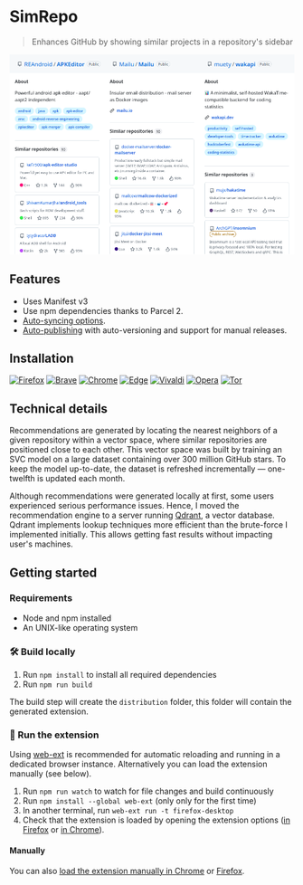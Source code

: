 # SimRepo

[link-rgh]: https://github.com/sindresorhus/refined-github
[link-ngh]: https://github.com/sindresorhus/notifier-for-github
[link-hfog]: https://github.com/sindresorhus/hide-files-on-github
[link-tsconfig]: https://github.com/sindresorhus/tsconfig
[link-options-sync]: https://github.com/fregante/webext-options-sync
[link-cws-keys]: https://github.com/fregante/chrome-webstore-upload-keys
[link-amo-keys]: https://addons.mozilla.org/en-US/developers/addon/api/key

> Enhances GitHub by showing similar projects in a repository's sidebar

![Preview](media/previewer.png)

## Features

- Uses Manifest v3
- Use npm dependencies thanks to Parcel 2.
- [Auto-syncing options](#auto-syncing-options).
- [Auto-publishing](#publishing) with auto-versioning and support for manual releases.

## Installation

<a href="https://addons.mozilla.org/en-US/firefox/addon/simrepo/" target="_blank"><img src="https://imgur.com/ihXsdDO.png" width="64" height="64" alt="Firefox"></a>
<a href="https://chromewebstore.google.com/detail/simrepo/jieoogmcigenidbkgnkaakagdnlnieap" target="_blank"><img src="https://imgur.com/z8yjLZ2.png" width="64" height="64" alt="Brave"></a>
<a href="https://chromewebstore.google.com/detail/simrepo/jieoogmcigenidbkgnkaakagdnlnieap" target="_blank"><img src="https://imgur.com/3C4iKO0.png" width="64" height="64" alt="Chrome"></a>
<a href="https://microsoftedge.microsoft.com/addons/detail/simrepo/hepnmbpflckgenbalbaebckhpncaabid" target="_blank"><img src="https://imgur.com/vMcaXaw.png" width="64" height="64" alt="Edge"></a>
<a href="https://chromewebstore.google.com/detail/simrepo/jieoogmcigenidbkgnkaakagdnlnieap" target="_blank"><img src="https://imgur.com/EuDp4vP.png" width="64" height="64" alt="Vivaldi"></a>
<a href="https://chromewebstore.google.com/detail/simrepo/jieoogmcigenidbkgnkaakagdnlnieap" target="_blank"><img src="https://imgur.com/nSJ9htU.png" width="64" height="64" alt="Opera"></a>
<a href="https://addons.mozilla.org/en-US/firefox/addon/simrepo/" target="_blank"><img src="https://imgur.com/MQYBSrD.png" width="64" height="64" alt="Tor"></a>
<!--
<a href="https://bitwarden.com/download/" target="_blank"><img src="https://imgur.com/ENbaWUu.png" width="64" height="64"></a>
-->

## Technical details

Recommendations are generated by locating the nearest neighbors of a given repository within a vector space, where similar repositories are positioned close to each other. This vector space was built by training an SVC model on a large dataset containing over 300 million GitHub stars. To keep the model up-to-date, the dataset is refreshed incrementally — one-twelfth is updated each month.

Although recommendations were generated locally at first, some users experienced serious performance issues. Hence, I moved the recommendation engine to a server running [Qdrant](https://qdrant.tech/), a vector database. Qdrant implements lookup techniques more efficient than the brute-force I implemented initially. This allows getting fast results without impacting user's machines.

## Getting started

### Requirements

- Node and npm installed
- An UNIX-like operating system

### 🛠 Build locally

1. Run `npm install` to install all required dependencies
2. Run `npm run build`

The build step will create the `distribution` folder, this folder will contain the generated extension.

### 🏃 Run the extension

Using [web-ext](https://extensionworkshop.com/documentation/develop/getting-started-with-web-ext/) is recommended for automatic reloading and running in a dedicated browser instance. Alternatively you can load the extension manually (see below).

1. Run `npm run watch` to watch for file changes and build continuously
2. Run `npm install --global web-ext` (only only for the first time)
3. In another terminal, run `web-ext run -t firefox-desktop`
4. Check that the extension is loaded by opening the extension options ([in Firefox](media/extension_options_firefox.png) or [in Chrome](media/extension_options_chrome.png)).

#### Manually

You can also [load the extension manually in Chrome](https://www.smashingmagazine.com/2017/04/browser-extension-edge-chrome-firefox-opera-brave-vivaldi/#google-chrome-opera-vivaldi) or [Firefox](https://www.smashingmagazine.com/2017/04/browser-extension-edge-chrome-firefox-opera-brave-vivaldi/#mozilla-firefox).
